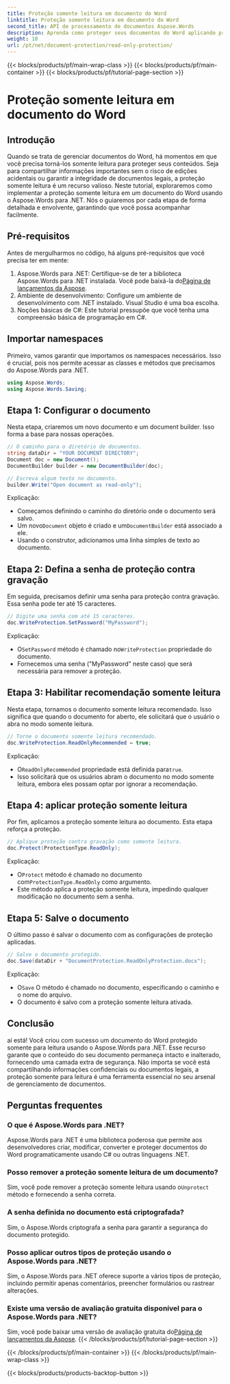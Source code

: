 ```yaml
---
title: Proteção somente leitura em documento do Word
linktitle: Proteção somente leitura em documento do Word
second_title: API de processamento de documentos Aspose.Words
description: Aprenda como proteger seus documentos do Word aplicando proteção somente leitura usando Aspose.Words para .NET. Siga nosso guia passo a passo.
weight: 10
url: /pt/net/document-protection/read-only-protection/
---
```


{{< blocks/products/pf/main-wrap-class >}}
{{< blocks/products/pf/main-container >}}
{{< blocks/products/pf/tutorial-page-section >}}

# Proteção somente leitura em documento do Word

## Introdução

Quando se trata de gerenciar documentos do Word, há momentos em que você precisa torná-los somente leitura para proteger seus conteúdos. Seja para compartilhar informações importantes sem o risco de edições acidentais ou garantir a integridade de documentos legais, a proteção somente leitura é um recurso valioso. Neste tutorial, exploraremos como implementar a proteção somente leitura em um documento do Word usando o Aspose.Words para .NET. Nós o guiaremos por cada etapa de forma detalhada e envolvente, garantindo que você possa acompanhar facilmente.

## Pré-requisitos

Antes de mergulharmos no código, há alguns pré-requisitos que você precisa ter em mente:

1.  Aspose.Words para .NET: Certifique-se de ter a biblioteca Aspose.Words para .NET instalada. Você pode baixá-la do[Página de lançamentos da Aspose](https://releases.aspose.com/words/net/).
2. Ambiente de desenvolvimento: Configure um ambiente de desenvolvimento com .NET instalado. Visual Studio é uma boa escolha.
3. Noções básicas de C#: Este tutorial pressupõe que você tenha uma compreensão básica de programação em C#.

## Importar namespaces

Primeiro, vamos garantir que importamos os namespaces necessários. Isso é crucial, pois nos permite acessar as classes e métodos que precisamos do Aspose.Words para .NET.

```csharp
using Aspose.Words;
using Aspose.Words.Saving;
```

## Etapa 1: Configurar o documento

Nesta etapa, criaremos um novo documento e um document builder. Isso forma a base para nossas operações.

```csharp
// O caminho para o diretório de documentos.
string dataDir = "YOUR DOCUMENT DIRECTORY";
Document doc = new Document();
DocumentBuilder builder = new DocumentBuilder(doc);

// Escreva algum texto no documento.
builder.Write("Open document as read-only");
```

Explicação:

- Começamos definindo o caminho do diretório onde o documento será salvo.
-  Um novo`Document` objeto é criado e um`DocumentBuilder` está associado a ele.
- Usando o construtor, adicionamos uma linha simples de texto ao documento.

## Etapa 2: Defina a senha de proteção contra gravação

Em seguida, precisamos definir uma senha para proteção contra gravação. Essa senha pode ter até 15 caracteres.

```csharp
// Digite uma senha com até 15 caracteres.
doc.WriteProtection.SetPassword("MyPassword");
```

Explicação:

-  O`SetPassword` método é chamado no`WriteProtection` propriedade do documento.
- Fornecemos uma senha ("MyPassword" neste caso) que será necessária para remover a proteção.

## Etapa 3: Habilitar recomendação somente leitura

Nesta etapa, tornamos o documento somente leitura recomendado. Isso significa que quando o documento for aberto, ele solicitará que o usuário o abra no modo somente leitura.

```csharp
// Torne o documento somente leitura recomendado.
doc.WriteProtection.ReadOnlyRecommended = true;
```

Explicação:

-  O`ReadOnlyRecommended` propriedade está definida para`true`.
- Isso solicitará que os usuários abram o documento no modo somente leitura, embora eles possam optar por ignorar a recomendação.

## Etapa 4: aplicar proteção somente leitura

Por fim, aplicamos a proteção somente leitura ao documento. Esta etapa reforça a proteção.

```csharp
// Aplique proteção contra gravação como somente leitura.
doc.Protect(ProtectionType.ReadOnly);
```

Explicação:

-  O`Protect` método é chamado no documento com`ProtectionType.ReadOnly` como argumento.
- Este método aplica a proteção somente leitura, impedindo qualquer modificação no documento sem a senha.

## Etapa 5: Salve o documento

O último passo é salvar o documento com as configurações de proteção aplicadas.

```csharp
// Salve o documento protegido.
doc.Save(dataDir + "DocumentProtection.ReadOnlyProtection.docx");
```

Explicação:

-  O`Save` O método é chamado no documento, especificando o caminho e o nome do arquivo.
- O documento é salvo com a proteção somente leitura ativada.

## Conclusão

aí está! Você criou com sucesso um documento do Word protegido somente para leitura usando o Aspose.Words para .NET. Esse recurso garante que o conteúdo do seu documento permaneça intacto e inalterado, fornecendo uma camada extra de segurança. Não importa se você está compartilhando informações confidenciais ou documentos legais, a proteção somente para leitura é uma ferramenta essencial no seu arsenal de gerenciamento de documentos.

## Perguntas frequentes

### O que é Aspose.Words para .NET?
Aspose.Words para .NET é uma biblioteca poderosa que permite aos desenvolvedores criar, modificar, converter e proteger documentos do Word programaticamente usando C# ou outras linguagens .NET.

### Posso remover a proteção somente leitura de um documento?
 Sim, você pode remover a proteção somente leitura usando o`Unprotect` método e fornecendo a senha correta.

### A senha definida no documento está criptografada?
Sim, o Aspose.Words criptografa a senha para garantir a segurança do documento protegido.

### Posso aplicar outros tipos de proteção usando o Aspose.Words para .NET?
Sim, o Aspose.Words para .NET oferece suporte a vários tipos de proteção, incluindo permitir apenas comentários, preencher formulários ou rastrear alterações.

### Existe uma versão de avaliação gratuita disponível para o Aspose.Words para .NET?
 Sim, você pode baixar uma versão de avaliação gratuita do[Página de lançamentos da Aspose](https://releases.aspose.com/).
{{< /blocks/products/pf/tutorial-page-section >}}

{{< /blocks/products/pf/main-container >}}
{{< /blocks/products/pf/main-wrap-class >}}

{{< blocks/products/products-backtop-button >}}
